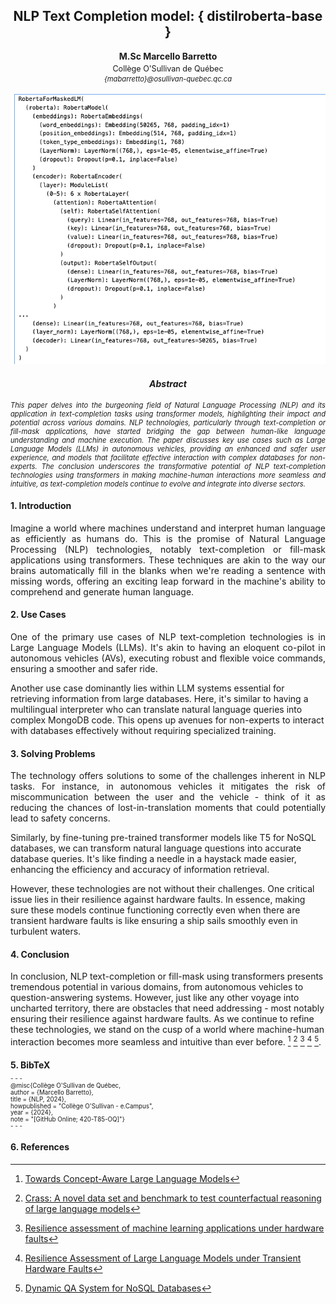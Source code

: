 <h2 style="text-align:center;">NLP Text Completion model: { distilroberta-base }</h2>
<p style="text-align:center;"><strong>M.Sc Marcello Barretto</strong></p>
<p style="text-align:center; font-size: 0.9em; margin-top: -10px;">Collège O'Sullivan de Québec</p>
<p style="text-align:center;font-size: 0.8em; margin-top: -10px;font-style:italic;">{mabarretto}@osullivan-quebec.qc.ca</p>

![Text Completion Model](../Images/05_text_completion_420-T85-OQ.png)

<h4 style="text-align:center; font-weight:bold;font-style:italic;">Abstract</h4>
<p style="text-align:justify; font-size:0.8em; font-style:italic;">This paper delves into the burgeoning field of Natural Language Processing (NLP) and its application in text-completion tasks using transformer models, highlighting their impact and potential across various domains. NLP technologies, particularly through text-completion or fill-mask applications, have started bridging the gap between human-like language understanding and machine execution. The paper discusses key use cases such as Large Language Models (LLMs) in autonomous vehicles, providing an enhanced and safer user experience, and models that facilitate effective interaction with complex databases for non-experts. The conclusion underscores the transformative potential of NLP text-completion technologies using transformers in making machine-human interactions more seamless and intuitive, as text-completion models continue to evolve and integrate into diverse sectors.</p>

#### 1. Introduction

<p style="text-align:justify;font-size;">Imagine a world where machines understand and interpret human language as efficiently as humans do. This is the promise of Natural Language Processing (NLP) technologies, notably text-completion or fill-mask applications using transformers. These techniques are akin to the way our brains automatically fill in the blanks when we're reading a sentence with missing words, offering an exciting leap forward in the machine's ability to comprehend and generate human language.</p>


#### 2. Use Cases

<p style="text-align:justify; font-size;"> One of the primary use cases of NLP text-completion technologies is in Large Language Models (LLMs). It's akin to having an eloquent co-pilot in autonomous vehicles (AVs), executing robust and flexible voice commands, ensuring a smoother and safer ride.

Another use case dominantly lies within LLM systems essential for retrieving information from large databases. Here, it's similar to having a multilingual interpreter who can translate natural language queries into complex MongoDB code. This opens up avenues for non-experts to interact with databases effectively without requiring specialized training.</p>

#### 3. Solving Problems

<p style="text-align:justify; font-size;">The technology offers solutions to some of the challenges inherent in NLP tasks. For instance, in autonomous vehicles it mitigates the risk of miscommunication between the user and the vehicle - think of it as reducing the chances of lost-in-translation moments that could potentially lead to safety concerns.

Similarly, by fine-tuning pre-trained transformer models like T5 for NoSQL databases, we can transform natural language questions into accurate database queries. It's like finding a needle in a haystack made easier, enhancing the efficiency and accuracy of information retrieval.

However, these technologies are not without their challenges. One critical issue lies in their resilience against hardware faults. In essence, making sure these models continue functioning correctly even when there are transient hardware faults is like ensuring a ship sails smoothly even in turbulent waters.</p>


#### 4. Conclusion

In conclusion, NLP text-completion or fill-mask using transformers presents tremendous potential in various domains, from autonomous vehicles to question-answering systems. However, just like any other voyage into uncharted territory, there are obstacles that need addressing - most notably ensuring their resilience against hardware faults. As we continue to refine these technologies, we stand on the cusp of a world where machine-human interaction becomes more seamless and intuitive than ever before. [^1^] [^2^] [^3^] [^4^] [^5^].

#### 5. BibTeX

<p style="font-size: 0.7em; margin-top: -10px;">
- - - </p>

<p style="font-size: 0.7em; margin-top: -10px;">
@misc{Collège O'Sullivan de Québec,</p>
<p style="font-size: 0.7em; margin-top: -10px;">
  author = {Marcello Barretto},</p>
<p style="font-size: 0.7em; margin-top: -10px;">
  title = {NLP, 2024},</p>
<p style="font-size: 0.7em; margin-top: -10px;">
  howpublished = "Collège O'Sullivan - e.Campus",</p>
<p style="font-size: 0.7em; margin-top: -10px;">
  year = {2024},</p>
<p style="font-size: 0.7em; margin-top: -10px;">
  note = "[GitHub Online; 420-T85-OQ]"}</p>

<p style="font-size: 0.7em; margin-top: -10px;">
- - - </p>

#### 6. References

[^1^]: [Towards Concept-Aware Large Language Models](https://arxiv.org/abs/2311.01866)
[^2^]: [Crass: A novel data set and benchmark to test counterfactual reasoning of large language models](https://arxiv.org/abs/2112.11941)
[^3^]: [Resilience assessment of machine learning applications under hardware faults](https://open.library.ubc.ca/soa/cIRcle/collections/ubctheses/24/items/1.0435699)
[^4^]: [Resilience Assessment of Large Language Models under Transient Hardware Faults](https://ieeexplore.ieee.org/abstract/document/10301253/)
[^5^]: [Dynamic QA System for NoSQL Databases](https://dspace.univ-guelma.dz/xmlui/handle/123456789/15019)








